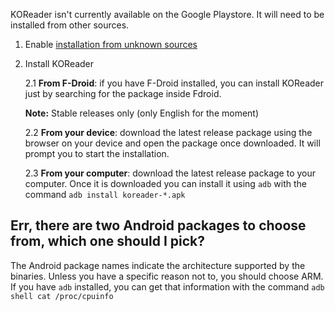 KOReader isn't currently available on the Google Playstore. It will need to be installed from other sources.

1. Enable [installation from unknown sources](https://www.androidcentral.com/unknown-sources)

2. Install KOReader

    2.1 **From F-Droid**: if you have F-Droid installed, you can install KOReader just by searching for the package inside Fdroid.

    **Note:** Stable releases only (only English for the moment)

    2.2 **From your device**: download the latest release package using the browser on your device and open the package once downloaded. It will prompt you to start the installation.

    2.3 **From your computer**: download the latest release package to your computer. Once it is downloaded you can install it using `adb` with the command `adb install koreader-*.apk`


## Err, there are two Android packages to choose from, which one should I pick?

The Android package names indicate the architecture supported by the binaries. Unless you have a specific reason not to, you should choose ARM.
If you have `adb` installed, you can get that information with the command `adb shell cat /proc/cpuinfo`